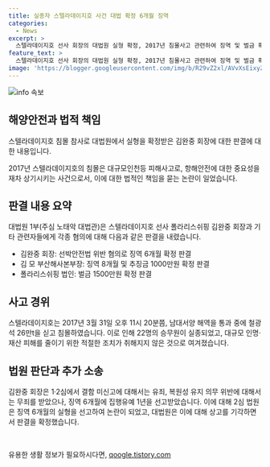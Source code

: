 ```yaml
---
title: 실종자 스텔라데이지호 사건 대법 확정 6개월 징역
categories:
  - News
excerpt: >
  스텔라데이지호 선사 회장의 대법원 실형 확정, 2017년 침몰사고 관련하여 징역 및 벌금 확정. 선사 22명 실종, 구조된 필리핀 선원 2명만. 감항성 결함 관련하여 선박안전법 위반으로 실형 선고된 첫 사례. 추가 기소로 하급심에서 재판 진행 중.
feature_text: >
  스텔라데이지호 선사 회장의 대법원 실형 확정, 2017년 침몰사고 관련하여 징역 및 벌금 확정. 선사 22명 실종, 구조된 필리핀 선원 2명만. 감항성 결함 관련하여 선박안전법 위반으로 실형 선고된 첫 사례. 추가 기소로 하급심에서 재판 진행 중.
image: 'https://blogger.googleusercontent.com/img/b/R29vZ2xl/AVvXsEixyZcFfHzMRdzZMjFBmAUKJYCLCGyLL1o632UiGVXcaFdKo_bkvkuCioo0uUKlGfBVcT3P84aROyZIXSBEx3Aw5nCQ3pTgDom1WDC4m8eifvWiAmWEEVb4x6G_l8C0QH225ldMjyaFvpxGEBGNO37VmDTDMHGhJPq73UglMfDca1-0aw/s1600/blogspot.png'
---
```


<p><img src="https://blogger.googleusercontent.com/img/b/R29vZ2xl/AVvXsEixyZcFfHzMRdzZMjFBmAUKJYCLCGyLL1o632UiGVXcaFdKo_bkvkuCioo0uUKlGfBVcT3P84aROyZIXSBEx3Aw5nCQ3pTgDom1WDC4m8eifvWiAmWEEVb4x6G_l8C0QH225ldMjyaFvpxGEBGNO37VmDTDMHGhJPq73UglMfDca1-0aw/s1600/blogspot.png" alt="info 속보" /></p>

<h2 data-ke-size="size26">해양안전과 법적 책임</h2>

<p data-ke-size="size16">스텔라데이지호 침몰 참사로 대법원에서 실형을 확정받은 김완중 회장에 대한 판결에 대한 내용입니다.</p>

<p data-ke-size="size16">2017년 스텔라데이지호의 침몰은 대규모인천등 피해사고로, 항해안전에 대한 중요성을 재차 상기시키는 사건으로서, 이에 대한 법적인 책임을 묻는 논란이 일었습니다.</p>

<h2 data-ke-size="size26">판결 내용 요약</h2>

<p data-ke-size="size16">대법원 1부(주심 노태악 대법관)은 스텔라데이지호 선사 폴라리스쉬핑 김완중 회장과 기타 관련자들에게 각종 혐의에 대해 다음과 같은 판결을 내렸습니다.</p>

<ul>
  <li>김완중 회장: 선박안전법 위반 혐의로 징역 6개월 확정 판결</li>
  <li>김 모 부산해사본부장: 징역 8개월 및 추징금 1000만원 확정 판결</li>
  <li>폴라리스쉬핑 법인: 벌금 1500만원 확정 판결</li>
</ul>

<h2 data-ke-size="size26">사고 경위</h2>

<p data-ke-size="size16">스텔라데이지호는 2017년 3월 31일 오후 11시 20분쯤, 남대서양 해역을 통과 중에 철광석 26만t을 싣고 침몰하였습니다. 이로 인해 22명의 승무원이 실종되었고, 대규모 인명·재산 피해를 줄이기 위한 적절한 조치가 취해지지 않은 것으로 여겨졌습니다.</p>

<h2 data-ke-size="size26">법원 판단과 추가 소송</h2>

<p data-ke-size="size16">김완중 회장은 1·2심에서 결함 미신고에 대해서는 유죄, 복원성 유지 의무 위반에 대해서는 무죄를 받았으나, 징역 6개월에 집행유예 1년을 선고받았습니다. 이에 대해 2심 법원은 징역 6개월의 실형을 선고하여 논란이 되었고, 대법원은 이에 대해 상고를 기각하면서 판결을 확정했습니다.</p>

<p data-ke-size="size16">&nbsp;</p>
유용한 생활 정보가 필요하시다면, <a href="https://qoogle.tistory.com" rel="dofollow">qoogle.tistory.com</a>


